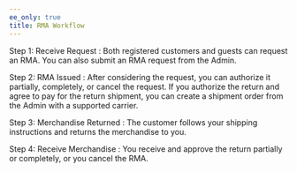 ```yaml
---
ee_only: true
title: RMA Workflow
---
```


Step 1: Receive Request
: Both registered customers and guests can request an RMA. You can also submit an RMA request from the Admin.

Step 2: RMA Issued
: After considering the request, you can authorize it partially, completely, or cancel the request. If you authorize the return and agree to pay for the return shipment, you can create a shipment order from the Admin with a supported carrier.

Step 3: Merchandise Returned
: The customer follows your shipping instructions and returns the merchandise to you.

Step 4: Receive Merchandise
: You receive and approve the return partially or completely, or you cancel the RMA.
